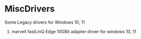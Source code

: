 # MiscDrivers
Some Legacy drivers for Windows 10, 11

1) marvell fastLinQ Edge 10GBit adapter driver for windows 10, 11
